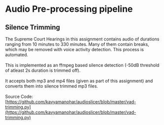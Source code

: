 # Audio Pre-processing pipeline

## Silence Trimming

The Supreme Court Hearings in this assignment contains audio of durations ranging from 10 minutes to 330 minutes. Many of them contain breaks, which may be removed with voice activity detection. This process is automated.\
\
This is implemented as an ffmpeg based silence detection (-50dB threshold of atleast 2s duration is trimmed off).\
\
It accepts both mp3 and mp4 files (given as part of this assignment) and converts them into silence trimmed mp3 files.\
\
Source Code: [https://github.com/kavyamanohar/audioslicer/blob/master/vad-trimming.py](https://github.com/kavyamanohar/audioslicer/blob/master/vad-trimming.py)

